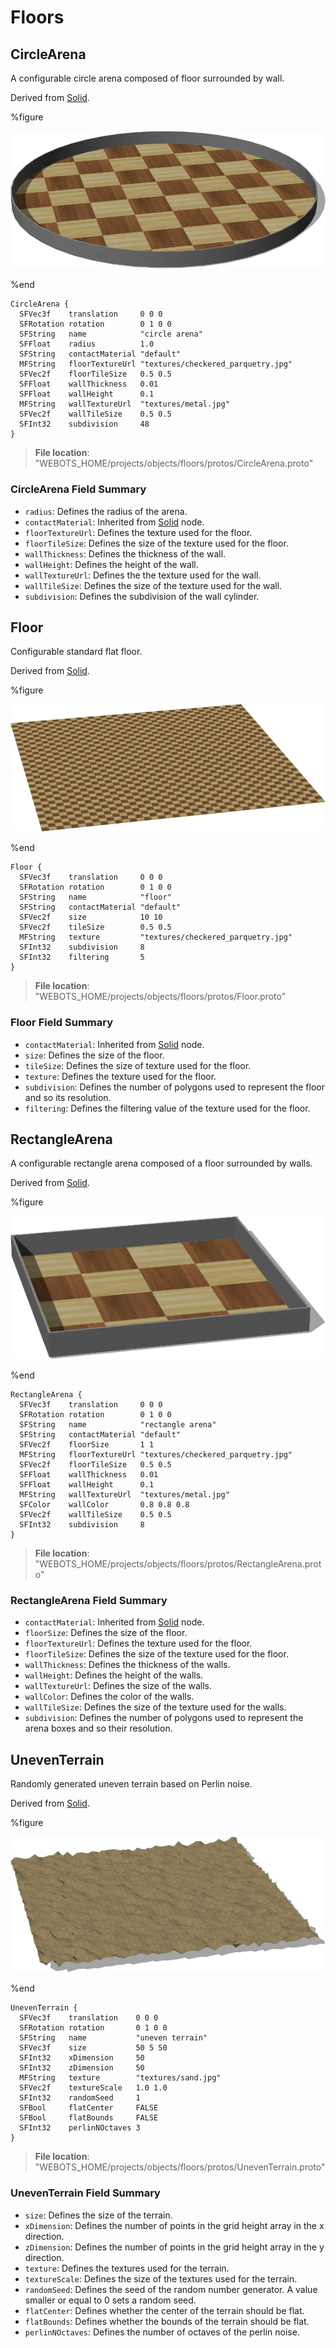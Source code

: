 # Floors

## CircleArena

A configurable circle arena composed of floor surrounded by wall.

Derived from [Solid](../reference/solid.md).

%figure

![CircleArena](images/objects/floors/CircleArena/model.png)

%end

```
CircleArena {
  SFVec3f    translation     0 0 0
  SFRotation rotation        0 1 0 0
  SFString   name            "circle arena"
  SFFloat    radius          1.0
  SFString   contactMaterial "default"
  MFString   floorTextureUrl "textures/checkered_parquetry.jpg"
  SFVec2f    floorTileSize   0.5 0.5
  SFFloat    wallThickness   0.01
  SFFloat    wallHeight      0.1
  MFString   wallTextureUrl  "textures/metal.jpg"
  SFVec2f    wallTileSize    0.5 0.5
  SFInt32    subdivision     48
}
```

> **File location**: "WEBOTS\_HOME/projects/objects/floors/protos/CircleArena.proto"

### CircleArena Field Summary

- `radius`: Defines the radius of the arena.
- `contactMaterial`: Inherited from [Solid](../reference/solid.md) node.
- `floorTextureUrl`: Defines the texture used for the floor.
- `floorTileSize`: Defines the size of the texture used for the floor.
- `wallThickness`: Defines the thickness of the wall.
- `wallHeight`: Defines the height of the wall.
- `wallTextureUrl`: Defines the the texture used for the wall.
- `wallTileSize`: Defines the size of the texture used for the wall.
- `subdivision`: Defines the subdivision of the wall cylinder.

## Floor

Configurable standard flat floor.

Derived from [Solid](../reference/solid.md).

%figure

![Floor](images/objects/floors/Floor/model.png)

%end

```
Floor {
  SFVec3f    translation     0 0 0
  SFRotation rotation        0 1 0 0
  SFString   name            "floor"
  SFString   contactMaterial "default"
  SFVec2f    size            10 10
  SFVec2f    tileSize        0.5 0.5
  MFString   texture         "textures/checkered_parquetry.jpg"
  SFInt32    subdivision     8
  SFInt32    filtering       5
}
```

> **File location**: "WEBOTS\_HOME/projects/objects/floors/protos/Floor.proto"

### Floor Field Summary

- `contactMaterial`: Inherited from [Solid](../reference/solid.md) node.
- `size`: Defines the size of the floor.
- `tileSize`: Defines the size of texture used for the floor.
- `texture`: Defines the texture used for the floor.
- `subdivision`: Defines the number of polygons used to represent the floor and so its resolution.
- `filtering`: Defines the filtering value of the texture used for the floor.

## RectangleArena

A configurable rectangle arena composed of a floor surrounded by walls.

Derived from [Solid](../reference/solid.md).

%figure

![RectangleArena](images/objects/floors/RectangleArena/model.png)

%end

```
RectangleArena {
  SFVec3f    translation     0 0 0
  SFRotation rotation        0 1 0 0
  SFString   name            "rectangle arena"
  SFString   contactMaterial "default"
  SFVec2f    floorSize       1 1
  MFString   floorTextureUrl "textures/checkered_parquetry.jpg"
  SFVec2f    floorTileSize   0.5 0.5
  SFFloat    wallThickness   0.01
  SFFloat    wallHeight      0.1
  MFString   wallTextureUrl  "textures/metal.jpg"
  SFColor    wallColor       0.8 0.8 0.8
  SFVec2f    wallTileSize    0.5 0.5
  SFInt32    subdivision     8
}
```

> **File location**: "WEBOTS\_HOME/projects/objects/floors/protos/RectangleArena.proto"

### RectangleArena Field Summary

- `contactMaterial`: Inherited from [Solid](../reference/solid.md) node.
- `floorSize`: Defines the size of the floor.
- `floorTextureUrl`: Defines the texture used for the floor.
- `floorTileSize`: Defines the size of the texture used for the floor.
- `wallThickness`: Defines the thickness of the walls.
- `wallHeight`: Defines the height of the walls.
- `wallTextureUrl`: Defines the size of the walls.
- `wallColor`: Defines the color of the walls.
- `wallTileSize`: Defines the size of the texture used for the walls.
- `subdivision`: Defines the number of polygons used to represent the arena boxes and so their resolution.

## UnevenTerrain

Randomly generated uneven terrain based on Perlin noise.

Derived from [Solid](../reference/solid.md).

%figure

![UnevenTerrain](images/objects/floors/UnevenTerrain/model.png)

%end

```
UnevenTerrain {
  SFVec3f    translation    0 0 0
  SFRotation rotation       0 1 0 0
  SFString   name           "uneven terrain"
  SFVec3f    size           50 5 50
  SFInt32    xDimension     50
  SFInt32    zDimension     50
  MFString   texture        "textures/sand.jpg"
  SFVec2f    textureScale   1.0 1.0
  SFInt32    randomSeed     1
  SFBool     flatCenter     FALSE
  SFBool     flatBounds     FALSE
  SFInt32    perlinNOctaves 3
}
```

> **File location**: "WEBOTS\_HOME/projects/objects/floors/protos/UnevenTerrain.proto"

### UnevenTerrain Field Summary

- `size`: Defines the size of the terrain.
- `xDimension`: Defines the number of points in the grid height array in the x direction.
- `zDimension`: Defines the number of points in the grid height array in the y direction.
- `texture`: Defines the textures used for the terrain.
- `textureScale`: Defines the size of the textures used for the terrain.
- `randomSeed`: Defines the seed of the random number generator. A value smaller or equal to 0 sets a random seed.
- `flatCenter`: Defines whether the center of the terrain should be flat.
- `flatBounds`: Defines whether the bounds of the terrain should be flat.
- `perlinNOctaves`: Defines the number of octaves of the perlin noise.

